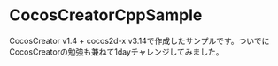 # CocosCreatorCppSample
CocosCreator v1.4 + cocos2d-x v3.14で作成したサンプルです。ついでにCocosCreatorの勉強も兼ねて1dayチャレンジしてみました。
